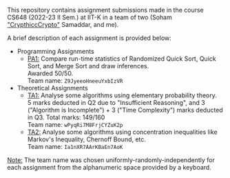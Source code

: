 This repository contains assignment submissions made in the course CS648 (2022-23 II Sem.) at IIT-K in a team of two (Soham ["CrypthiccCrypto"](https://github.com/CrypthiccCrypto) Samaddar, and me). <br>

A brief description of each assignment is provided below:

+ Programming Assignments
  + [<u>PA1:</u>](./Programming%20Assignments/A1/) Compare run-time statistics of Randomized Quick Sort, Quick Sort, and Merge Sort and draw inferences. <br> Awarded 50/50. <br> Team name: `Z9JyeeoHneeuYxbIzVR`
+ Theoretical Assignments
  + [<u>TA1:</u>](./Theoretical%20Assignments/A1/) Analyse some algorithms using elementary probability theory. <br> 5 marks deducted in Q2 due to "Insufficient Reasoning", and 3 ("Algorithm is Incomplete") + 3 ("Time Complexity") marks deducted in Q3. Total marks: 149/160 <br> Team name: `wPyqRi7M8FrjCYZuK2p`
  + [<u>TA2:</u>](./Theoretical%20Assignments/A2/) Analyse some algorithms using concentration inequalities like Markov's Inequality, Chernoff Bound, etc. <br> Team name: `Ia1nXR7AArKBaEn7AoK`

<u>Note:</u> The team name was chosen uniformly-randomly-independently for each assignment from the alphanumeric space provided by a keyboard.
